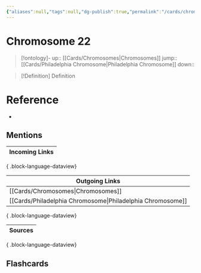 ```yaml
---
{"aliases":null,"tags":null,"dg-publish":true,"permalink":"/cards/chromosome-22/","dgPassFrontmatter":true}
---
```


# Chromosome 22

> [!ontology]-
> up:: [[Cards/Chromosomes\|Chromosomes]]
> jump:: [[Cards/Philadelphia Chromosome\|Philadelphia Chromosome]]
> down:: 

> [!Definition] Definition

# Reference

- 

## Mentions

| Incoming Links |
| -------------- |

{ .block-language-dataview}

| Outgoing Links                                                |
| ------------------------------------------------------------- |
| [[Cards/Chromosomes\|Chromosomes]]                         |
| [[Cards/Philadelphia Chromosome\|Philadelphia Chromosome]] |

{ .block-language-dataview}

| Sources |
| ------- |

{ .block-language-dataview}

## Flashcards